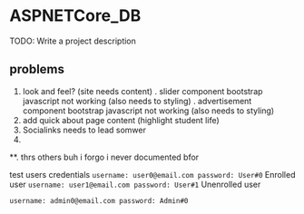 # ASPNETCore_DB

TODO: Write a project description





## problems
1. look and feel? (site needs content)
	. slider component bootstrap javascript not working (also needs to styling)
	. advertisement component bootstrap javascript not working (also needs to styling)
2. add quick about page content (highlight student life)
3. Socialinks needs to lead somwer
4. 
**. thrs others buh i forgo i never documented bfor



test users credentials
``` username: user0@email.com password: User#0 ``` Enrolled user
```	username: user1@email.com password: User#1 ``` Unenrolled user

``` username: admin0@email.com password: Admin#0 ```
